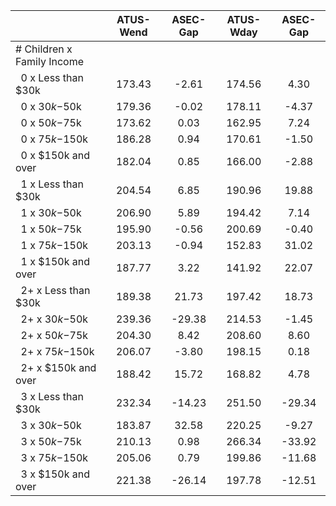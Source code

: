 
|                      |    ATUS-Wend |     ASEC-Gap |    ATUS-Wday |     ASEC-Gap |
| -------------------- | :----------: | :----------: | :----------: | :----------: |
| # Children x Family Income |              |              |              |              |
| &nbsp;&nbsp;0 x Less than $30k |       173.43 |        -2.61 |       174.56 |         4.30 |
| &nbsp;&nbsp;0 x $30k-$50k |       179.36 |        -0.02 |       178.11 |        -4.37 |
| &nbsp;&nbsp;0 x $50k-$75k |       173.62 |         0.03 |       162.95 |         7.24 |
| &nbsp;&nbsp;0 x $75k-$150k |       186.28 |         0.94 |       170.61 |        -1.50 |
| &nbsp;&nbsp;0 x $150k and over |       182.04 |         0.85 |       166.00 |        -2.88 |
| &nbsp;&nbsp;1 x Less than $30k |       204.54 |         6.85 |       190.96 |        19.88 |
| &nbsp;&nbsp;1 x $30k-$50k |       206.90 |         5.89 |       194.42 |         7.14 |
| &nbsp;&nbsp;1 x $50k-$75k |       195.90 |        -0.56 |       200.69 |        -0.40 |
| &nbsp;&nbsp;1 x $75k-$150k |       203.13 |        -0.94 |       152.83 |        31.02 |
| &nbsp;&nbsp;1 x $150k and over |       187.77 |         3.22 |       141.92 |        22.07 |
| &nbsp;&nbsp;2+ x Less than $30k |       189.38 |        21.73 |       197.42 |        18.73 |
| &nbsp;&nbsp;2+ x $30k-$50k |       239.36 |       -29.38 |       214.53 |        -1.45 |
| &nbsp;&nbsp;2+ x $50k-$75k |       204.30 |         8.42 |       208.60 |         8.60 |
| &nbsp;&nbsp;2+ x $75k-$150k |       206.07 |        -3.80 |       198.15 |         0.18 |
| &nbsp;&nbsp;2+ x $150k and over |       188.42 |        15.72 |       168.82 |         4.78 |
| &nbsp;&nbsp;3 x Less than $30k |       232.34 |       -14.23 |       251.50 |       -29.34 |
| &nbsp;&nbsp;3 x $30k-$50k |       183.87 |        32.58 |       220.25 |        -9.27 |
| &nbsp;&nbsp;3 x $50k-$75k |       210.13 |         0.98 |       266.34 |       -33.92 |
| &nbsp;&nbsp;3 x $75k-$150k |       205.06 |         0.79 |       199.86 |       -11.68 |
| &nbsp;&nbsp;3 x $150k and over |       221.38 |       -26.14 |       197.78 |       -12.51 |

